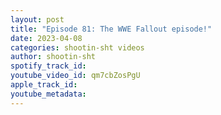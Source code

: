 ```yaml
---
layout: post
title: "Episode 81: The WWE Fallout episode!"
date: 2023-04-08
categories: shootin-sht videos
author: shootin-sht
spotify_track_id: 
youtube_video_id: qm7cbZosPgU
apple_track_id: 
youtube_metadata: 
---
```

